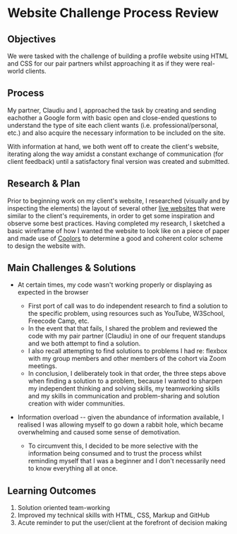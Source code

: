 # Website Challenge Process Review

## Objectives

We were tasked with the challenge of building a profile website using HTML and CSS for our pair partners whilst approaching it as if they were real-world clients. 

## Process

My partner, Claudiu and I, approached the task by creating and sending eachother a Google form with basic open and close-ended questions to understand the type of site each client wants (i.e. professional/personal, etc.) and also acquire the necessary information to be included on the site.

With information at hand, we both went off to create the client's website, iterating along the way amidst a constant exchange of communication (for client feedback) until a satisfactory final version was created and submitted. 

## Research & Plan

Prior to beginning work on my client's website, I researched (visually and by inspecting the elements) the layout of several other [live websites](http://www.garysheng.com/) that were similar to the client's requirements, in order to get some inspiration and observe some best practices. 
Having completed my research, I sketched a basic wireframe of how I wanted the website to look like on a piece of paper and made use of [Coolors](https://coolors.co/437c90-255957-eeebd3-a98743-f7c548) to determine a good and coherent color scheme to design the website with.

## Main Challenges & Solutions

* At certain times, my code wasn't working properly or displaying as expected in the browser
  * First port of call was to do independent research to find a solution to the specific problem, using resources such as YouTube, W3School, Freecode Camp, etc. 
  * In the event that that fails, I shared the problem and reviewed the code with my pair partner (Claudiu) in one of our frequent standups and we both attempt to find a solution. 
  * I also recall attempting to find solutions to problems I had re: flexbox with my group members and other members of the cohort via Zoom meetings.
  * In conclusion, I deliberately took in that order, the three steps above when finding a solution to a problem, because I wanted to sharpen my independent thinking and solving skills, my teamworking skills and my skills in communication and problem-sharing and solution creation with wider communities.
 
* Information overload -- given the abundance of information available, I realised I was allowing myself to go down a rabbit hole, which became overwhelming and caused some sense of demotivation.
  * To circumvent this, I decided to be more selective with the information being consumed and to trust the process whilst reminding myself that I was a beginner and I don't necessarily need to know everything all at once.

## Learning Outcomes

1. Solution oriented team-working
2. Improved my technical skills with HTML, CSS, Markup and GitHub
3. Acute reminder to put the user/client at the forefront of decision making


